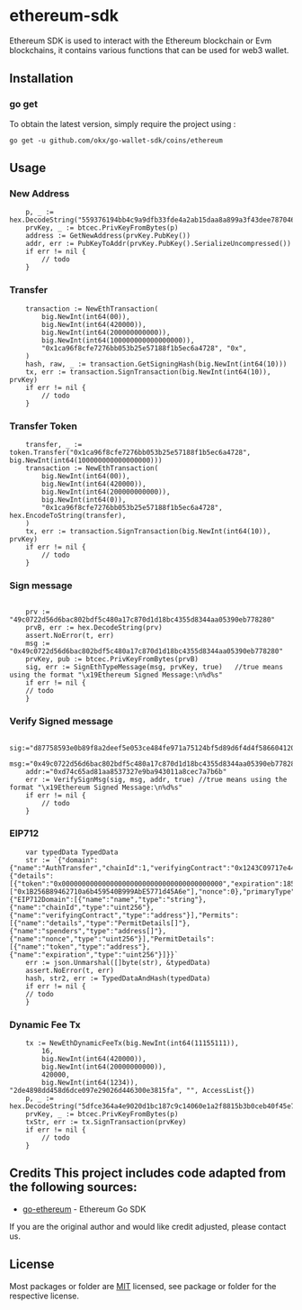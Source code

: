 # ethereum-sdk
Ethereum SDK is used to interact with the Ethereum blockchain or Evm blockchains, it contains various functions that can be used for web3 wallet.

## Installation

### go get

To obtain the latest version, simply require the project using :

```shell
go get -u github.com/okx/go-wallet-sdk/coins/ethereum
```

## Usage
### New Address
```golang
	p, _ := hex.DecodeString("559376194bb4c9a9dfb33fde4a2ab15daa8a899a3f43dee787046f57d5f7b10a")
	prvKey, _ := btcec.PrivKeyFromBytes(p)
	address := GetNewAddress(prvKey.PubKey())
	addr, err := PubKeyToAddr(prvKey.PubKey().SerializeUncompressed())
	if err != nil {
		// todo
	}
```

###  Transfer 
```golang
	transaction := NewEthTransaction(
		big.NewInt(int64(00)),
		big.NewInt(int64(420000)),
		big.NewInt(int64(200000000000)),
		big.NewInt(int64(100000000000000000)),
		"0x1ca96f8cfe7276bb053b25e57188f1b5ec6a4728", "0x",
	)
	hash, raw, _ := transaction.GetSigningHash(big.NewInt(int64(10)))
	tx, err := transaction.SignTransaction(big.NewInt(int64(10)), prvKey)
	if err != nil {
		// todo
	}
```

### Transfer Token
```golang
	transfer, _ := token.Transfer("0x1ca96f8cfe7276bb053b25e57188f1b5ec6a4728", big.NewInt(int64(100000000000000000)))
	transaction := NewEthTransaction(
		big.NewInt(int64(00)),
		big.NewInt(int64(420000)),
		big.NewInt(int64(200000000000)),
		big.NewInt(int64(0)),
		"0x1ca96f8cfe7276bb053b25e57188f1b5ec6a4728", hex.EncodeToString(transfer),
	)
	tx, err := transaction.SignTransaction(big.NewInt(int64(10)), prvKey)
	if err != nil {
		// todo
	}
```

### Sign message
```golang

    prv := "49c0722d56d6bac802bdf5c480a17c870d1d18bc4355d8344aa05390eb778280"
    prvB, err := hex.DecodeString(prv)
    assert.NoError(t, err)
    msg := "0x49c0722d56d6bac802bdf5c480a17c870d1d18bc4355d8344aa05390eb778280"
    prvKey, pub := btcec.PrivKeyFromBytes(prvB)
    sig, err := SignEthTypeMessage(msg, prvKey, true)   //true means using the format "\x19Ethereum Signed Message:\n%d%s"
	if err != nil {
	// todo
	}

```
### Verify Signed message
```golang
    sig:="d87758593e0b89f8a2deef5e053ce484fe971a75124bf5d89d6f4d4f586604120d0110d03c91260fec9ec917354caae50c1744d246e30ff48def277d7d9aec831b"
    msg:="0x49c0722d56d6bac802bdf5c480a17c870d1d18bc4355d8344aa05390eb778280"
    addr:="0xd74c65ad81aa8537327e9ba943011a8cec7a7b6b"
    err := VerifySignMsg(sig, msg, addr, true) //true means using the format "\x19Ethereum Signed Message:\n%d%s"
    if err != nil {
        // todo
    }

```

### EIP712
```golang
    var typedData TypedData
    str := `{"domain":{"name":"AuthTransfer","chainId":1,"verifyingContract":"0x1243C09717e4441341472c4b142B8ac0B71F7672"},"message":{"details":[{"token":"0x0000000000000000000000000000000000000000","expiration":1853395200}],"spenders":["0x1B256B89462710a6b459540B999AbE5771d45A6e"],"nonce":0},"primaryType":"Permits","types":{"EIP712Domain":[{"name":"name","type":"string"},{"name":"chainId","type":"uint256"},{"name":"verifyingContract","type":"address"}],"Permits":[{"name":"details","type":"PermitDetails[]"},{"name":"spenders","type":"address[]"},{"name":"nonce","type":"uint256"}],"PermitDetails":[{"name":"token","type":"address"},{"name":"expiration","type":"uint256"}]}}`
    err := json.Unmarshal([]byte(str), &typedData)
    assert.NoError(t, err)
    hash, str2, err := TypedDataAndHash(typedData)
	if err != nil {
	// todo
	}
```

### Dynamic Fee Tx
```golang
	tx := NewEthDynamicFeeTx(big.NewInt(int64(11155111)),
        16,
        big.NewInt(int64(420000)),
        big.NewInt(int64(20000000000)),
        420000,
        big.NewInt(int64(1234)), "2de4898dd458d6dce097e29026d446300e3815fa", "", AccessList{})
    p, _ := hex.DecodeString("5dfce364a4e9020d1bc187c9c14060e1a2f8815b3b0ceb40f45e7e39eb122103")
    prvKey, _ := btcec.PrivKeyFromBytes(p)
    txStr, err := tx.SignTransaction(prvKey)
    if err != nil {
        // todo
    }
```

## Credits  This project includes code adapted from the following sources:  
- [go-ethereum](https://github.com/ethereum/go-ethereum) - Ethereum Go SDK

If you are the original author and would like credit adjusted, please contact us.

## License
Most packages or folder are [MIT](<https://github.com/okx/go-wallet-sdk/blob/main/coins/ethereum/LICENSE>) licensed, see package or folder for the respective license.
